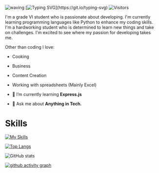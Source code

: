 ![waving](https://capsule-render.vercel.app/api?type=waving&height=90&color=gradient)
[![Typing SVG](https://readme-typing-svg.herokuapp.com?font=Abel&size=40&duration=4980&pause=980&width=750&height=70&lines=Hi!;I'm+Moheshwar+Amarnath+Biswas;From+Bangladesh;A+Developer;A+content+creator;A+student;Thank+you+for+visiting!)](https://git.io/typing-svg)
![Visitors](https://komarev.com/ghpvc/?username=fluentmoheshwar&style=flat-square)

I'm a grade VI student who is passionate about developing. I'm currently learning programming languages like Python to enhance my coding skills. I'm a hardworking student who is determined to learn new things and take on challenges. I'm excited to see where my passion for developing takes me.

Other than coding I love:

- Cooking
- Business
- Content Creation
- Working with spreadsheets (Mainly Excel)



- 🌱 I’m currently learning **Express.js**

- 💬 Ask me about **Anything in Tech.**

# Skills

[![My Skills](https://skillicons.dev/icons?i=bash,powershell,linux,c,py,html,css,js,ts,md,bootstrap,tailwind,vscode,git,github,vite,ps,pr,discord,twitter,stackoverflow,azure,cloudflare,vercel)](https://skillicons.dev)

[![Top Langs](https://github-readme-stats.vercel.app/api/top-langs?username=fluentmoheshwar&show_icons=true&theme=tokyonight&locale=en&layout=compact)](https://github.com/anuraghazra/github-readme-stats)

![GitHub stats](https://github-readme-stats.vercel.app/api?username=fluentmoheshwar&show_icons=true&theme=tokyonight)

[![github activity graph](https://github-readme-activity-graph.cyclic.app/graph?username=fluentmoheshwar&bg_color=ffcfe9&color=9e4c98&line=9e4c98&point=403d3d&area=true&hide_border=true)](https://github.com/ashutosh00710/github-readme-activity-graph)


